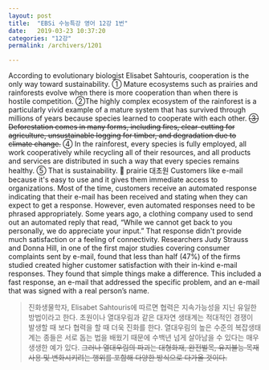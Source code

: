 ```yaml
---
layout: post
title:  "EBSi 수능특강 영어 12강 1번"
date:   2019-03-23 10:37:20
categories: "12강"
permalink: /archivers/1201

---
```

According to evolutionary biologist Elisabet Sahtouris, cooperation is the only way toward sustainability. ① Mature ecosystems such as prairies and rainforests evolve when there is more cooperation than when there is hostile competition. ②The highly complex ecosystem of the rainforest is a particularly vivid example of a mature system that has survived through millions of years because species learned to cooperate with each other. ~~③ Deforestation comes in many forms, including fires, clear-cutting for agriculture, unsustainable logging for timber, and degradation due to climate change.~~ ④ In the rainforest, every species is fully employed, all work cooperatively while recycling all of their resources, and all products and services are distributed in such a way that every species remains healthy. ⑤ That is sustainability. 
 prairie 대초원 Customers like e-mail because it's easy to use and it gives them immediate access to organizations. Most of the time, customers receive an automated response indicating that their e-mail has been received and stating when they can expect to get a response. However, even automated responses need to be phrased appropriately. Some years ago, a clothing company used to send out an automated reply that read, “While we cannot get back to you personally, we do appreciate your input.” That response didn't provide much satisfaction or a feeling of connectivity. Researchers Judy Strauss and Donna Hill, in one of the first major studies covering consumer complaints sent by e-mail, found that less than half (47%) of the firms studied created higher customer satisfaction with their in-kind e-mail responses. They found that simple things make a difference. This included a fast response, an e-mail that addressed the specific problem, and an e-mail that was signed with a real person’s name. 

<!--more-->

> 진화생물학자, Elisabet Sahtouris에 따르면 협력은 지속가능성을 지닌 유일한 방법이라고 한다. 초원이나 열대우림과 같은 대자연 생태계는 적대적인 경쟁이 발생할 때 보다 협력을 할 때 더욱 진화를 한다. 열대우림의 높은 수준의 복잡생태계는 종들은 서로 돕는 법을 배웠기 때문에 수백년 넘게 살아남을 수 있다는 매우 생생한 예가 있다. ~~그러나 열대우림의 파괴는 대형화재, 완전벌목, 유지불능 목재 사용 및 변화시키려는 행위를 포함해 다양한 방식으로 다가올 것이다.~~ 